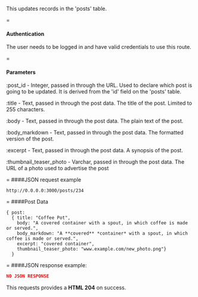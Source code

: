 <!-- --- title: PUT /posts/:post_id -->

This updates records in the 'posts' table.

=
#### Authentication

The user needs to be logged in and have valid credentials to use this route.

=
#### Parameters

:post_id - Integer, passed in through the URL. Used to declare which post is going to be updated. It is derived from the 'id' field on the 'posts' table.

:title - Text, passed in through the post data. The title of the post. Limited to 255 characters.

:body - Text, passed in through the post data. The plain text of the post.

:body_markdown - Text, passed in through the post data. The formatted version of the post.

:excerpt - Text, passed in through the post data. A synopsis of the post.

:thumbnail_teaser_photo - Varchar, passed in through the post data. The URL of a photo used to advertise the post

=
####JSON request example
```
http://0.0.0.0:3000/posts/234
```

=
####Post Data
```
{ post: 
  { title: "Coffee Pot", 
    body: "A covered container with a spout, in which coffee is made or served.", 
    body_markdown: "A **covered** *container* with a spout, in which coffee is made or served.",
    excerpt: "covered container",
    thumbnail_teaser_photo: "www.example.com/new_photo.png"} 
  }
```

=
####JSON response example:

```json
NO JSON RESPONSE
```

This requests provides a <strong>HTML 204</strong> on success.